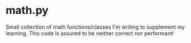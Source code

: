 math.py
=======

Small collection of math functions/classes I'm writing to supplement my learning.  This code is assured to be neither correct nor performant!
